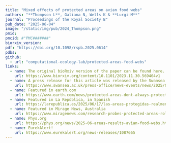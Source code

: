 ```yaml
---
title: "Mixed effects of protected areas on avian food webs"
authors: "**Thompson L**, Galiana N, Wells K & **Lurgi M**"
journal: "Proceedings of the Royal Society B"
pub_date: "2025-06-04"
image: "/static/img/pub/2024_Thompson.png"
pmid: 
pmcid: #"PMC#######"
biorxiv_version: 
pdf: "https://doi.org/10.1098/rspb.2025.0614"
pdbs:
github:
  - url: "computational-ecology-lab/protected-areas-food-webs"
links:
  - name: The original bioRxiv version of the paper can be found here.
    url: https://www.biorxiv.org/content/10.1101/2023.11.30.569404v1
  - name: A press release for this article was released by the Swansea University press office.
    url: https://www.swansea.ac.uk/press-office/news-events/news/2025/06/new-research-examines-the-impact-protected-areas-have-on-preserving-biodiversity.php
  - name: Featured in earth.com
    url: https://www.earth.com/news/protected-areas-dont-always-protect-food-webs/
  - name: Featured in La República, in Spanish
    url: https://larepublica.es/2025/06/17/las-areas-protegidas-realmente-salvan-las-redes-alimentarias-de-las-aves-en-europa/
  - name: Featured in Mirage News, Australia
    url: https://www.miragenews.com/research-probes-protected-areas-role-in-1478840
  - name: Phys.org
    url: https://phys.org/news/2025-06-areas-results-avian-food-webs.html
  - name: EurekAlert!
    url: https://www.eurekalert.org/news-releases/1087665
---
```

